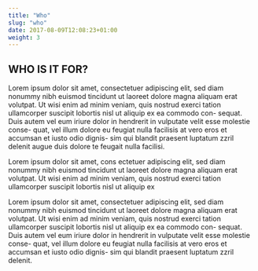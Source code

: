 ```yaml
---
title: "Who"
slug: "who"
date: 2017-08-09T12:08:23+01:00
weight: 3
---
```


## WHO IS IT FOR?

Lorem ipsum dolor sit amet, consectetuer adipiscing elit, sed diam nonummy nibh euismod
tincidunt ut laoreet dolore magna aliquam erat volutpat. Ut wisi enim ad minim veniam, 
quis nostrud exerci tation ullamcorper suscipit lobortis nisl ut aliquip ex ea commodo con-
sequat. Duis autem vel eum iriure dolor in hendrerit in vulputate velit esse molestie conse-
quat, vel illum dolore eu feugiat nulla facilisis at vero eros et accumsan et iusto odio dignis-
sim qui blandit praesent luptatum zzril delenit augue duis dolore te feugait nulla facilisi.

Lorem ipsum dolor sit amet, cons ectetuer adipiscing elit, sed diam nonummy nibh euismod
tincidunt ut laoreet dolore magna aliquam erat volutpat. Ut wisi enim ad minim veniam,
quis nostrud exerci tation ullamcorper suscipit lobortis nisl ut aliquip ex

Lorem ipsum dolor sit amet, consectetuer adipiscing elit, sed diam nonummy nibh euismod
tincidunt ut laoreet dolore magna aliquam erat volutpat. Ut wisi enim ad minim veniam, 
quis nostrud exerci tation ullamcorper suscipit lobortis nisl ut aliquip ex ea commodo con-
sequat. Duis autem vel eum iriure dolor in hendrerit in vulputate velit esse molestie conse-
quat, vel illum dolore eu feugiat nulla facilisis at vero eros et accumsan et iusto odio dignis-
sim qui blandit praesent luptatum zzril delenit.
